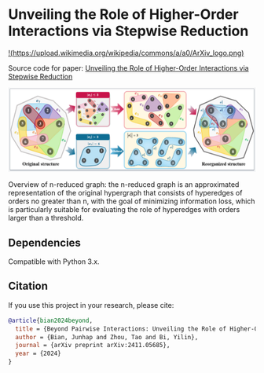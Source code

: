 # Unveiling the Role of Higher-Order Interactions via Stepwise Reduction
[!(https://upload.wikimedia.org/wikipedia/commons/a/a0/ArXiv_logo.png)](https://doi.org/10.48550/arXiv.2411.05685)

Source code for paper: [Unveiling the Role of Higher-Order Interactions via Stepwise Reduction](https://doi.org/10.48550/arXiv.2411.05685)

![The process to construct the n-reduced graph](Fig1.png)

Overview of n-reduced graph: the n-reduced graph is an approximated representation of the original hypergraph
that consists of hyperedges of orders no greater than n, with the goal of minimizing information loss,
which is particularly suitable for evaluating the role of hyperedges with orders larger than a threshold.

## Dependencies
Compatible with Python 3.x.

## Citation
If you use this project in your research, please cite:

```bibtex
@article{bian2024beyond,
  title = {Beyond Pairwise Interactions: Unveiling the Role of Higher-Order Interactions via Stepwise Reduction},
  author = {Bian, Junhap and Zhou, Tao and Bi, Yilin},
  journal = {arXiv preprint arXiv:2411.05685},
  year = {2024}
}

